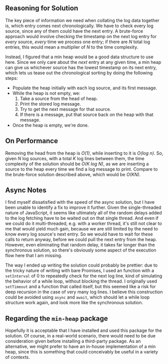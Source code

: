 ## Reasoning for Solution
The key piece of information we need when collating the log data together is, which entry comes next chronologically. We have to check every log source, since any of them could have the next entry. A brute-force approach would involve checking the timestamp on the next log entry for *every* source, *every* time we process one entry; if there are *N* total log entries, this would mean a multiplier of *N* to the time complexity.

Instead, I figured that a min heap would be a good data structure to use here. Since we only care about the *next* entry at any given time, a min heap can give us whichever source has the lowest timestamp on its next entry, which lets us tease out the chronological sorting by doing the following steps:

* Populate the heap initially with each log source, and its first message.
* While the heap is not empty, we:
    1. Take a source from the head of heap.
    2. Print the stored log message.
    3. Try to get the next message for that source.
    4. If there is a message, put that source back on the heap with that message. 
* Once the heap is empty, we're done.

## On Performance
Removing the head from the heap is *O(1)*, while inserting to it is *O(log n)*. So, given *N* log sources, with a total *K* log lines between them, the time complexity of the solution should be *O(K log N)*, as we are inserting a source to the heap every time we find a log message to print. Compare to the brute-force solution described above, which would be *O(KN)*.

## Async Notes
I find myself dissatisfied with the speed of the async solution, but I have been unable to identify a fix to improve it further. Given the single-threaded nature of JavaScript, it seems like ultimately all of the random delays added to the log fetching have to be waited out on that single thread. And even if we could do it multi-threaded, e.g. with a worker thread, it's still not clear to me that would yield much gain, because we are still limited by the need to know every log source's next entry. So we would have to wait for these calls to return anyway, before we could pull the next entry from the heap. However, even eliminating that random delay, it takes far longer than the synchronous solution, so there's obviously some aspect of the execution flow here that I am missing.

The way I ended up writing the solution could probably be prettier: due to the tricky nature of writing with bare Promises, I used an function with a `setInterval` of 0 to repeatedly check for the next log line, kind of simulating the behavior of a while loop, without blocking the thread. I originally used `setTimeout` and a function that called itself, but this seemed like a risk for deep recursion in the case of very many log lines. I believe this construction could be avoided using `async` and `await`, which should let a while loop structure work again, and look more like the synchronous solution.

## Regarding the `min-heap` package
Hopefully it is acceptable that I have installed and used this package for the solution. Of course, in a real-world scenario, there would need to be due consideration given before installing a third-party package. As an alternative, we might prefer to have an in-house implementation of a min heap, since this is something that could conceivably be useful in a variety of contexts.